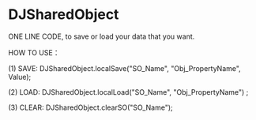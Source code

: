# DJSharedObject

ONE LINE CODE, to save or load your data that you want.

HOW TO USE：

(1) SAVE: 
DJSharedObject.localSave("SO_Name", "Obj_PropertyName", Value);							

(2) LOAD: 
DJSharedObject.localLoad("SO_Name", "Obj_PropertyName") ;

(3) CLEAR:
DJSharedObject.clearSO("SO_Name");
